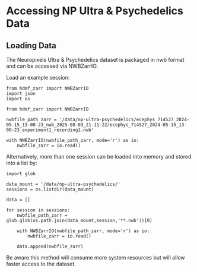 # Accessing NP Ultra & Psychedelics Data

## Loading Data

The Neuropixels Ultra & Psychedelics dataset is packaged in nwb format and can be accessed via NWBZarrIO. 

Load an example session:
```{code-cell} ipython3
from hdmf_zarr import NWBZarrIO
import json
import os
```
```{code-cell} ipython3 
from hdmf_zarr import NWBZarrIO 

nwbfile_path_zarr = '/data/np-ultra-psychedelics/ecephys_714527_2024-05-15_13-00-23_nwb_2025-08-03_21-11-22/ecephys_714527_2024-05-15_13-00-23_experiment1_recording1.nwb'

with NWBZarrIO(nwbfile_path_zarr, mode='r') as io:
    nwbfile_zarr = io.read()
```
Alternatively, more than one session can be loaded into memory and stored into a list by:

```{code-cell} ipython3 
import glob

data_mount = '/data/np-ultra-psychedelics/'
sessions = os.listdir(data_mount)

data = []

for session in sessions:
    nwbfile_path_zarr = glob.glob(os.path.join(data_mount,session,'**.nwb'))[0]

    with NWBZarrIO(nwbfile_path_zarr, mode='r') as io:
        nwbfile_zarr = io.read()

    data.append(nwbfile_zarr)
```

Be aware this method will consume more system resources but will allow faster access to the dataset.


